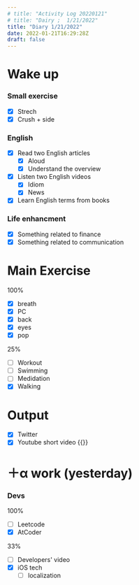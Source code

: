 ```yaml
---
# title: "Activity Log 20220121"
# title: "Dairy ;  1/21/2022"
title: "Diary 1/21/2022"  
date: 2022-01-21T16:29:28Z
draft: false
---
```


# Wake up

### Small exercise

- [x]  Strech
- [x]  Crush + side

### English

- [x]  Read two English articles
    - [x]  Aloud
    - [x]  Understand the overview
- [x]  Listen two English videos
    - [x]  Idiom
    - [x]  News
- [x]  Learn English terms from books

### Life enhancment

- [x]  Something related to finance
- [x]  Something related to communication

# Main Exercise

100%

- [x]  breath
- [x]  PC
- [x]  back
- [x]  eyes
- [x]  pop

25%

- [ ]  Workout
- [ ]  Swimming
- [ ]  Medidation
- [x]  Walking

# Output

- [x]  Twitter
- [x]  Youtube short video {{<youtube VHoO2JVCCzA>}}

# ＋α work (yesterday)

### Devs

100%

- [ ]  Leetcode
- [x]  AtCoder

33%

- [ ]  Developers' video
- [x]  iOS tech
    - [ ]  localization